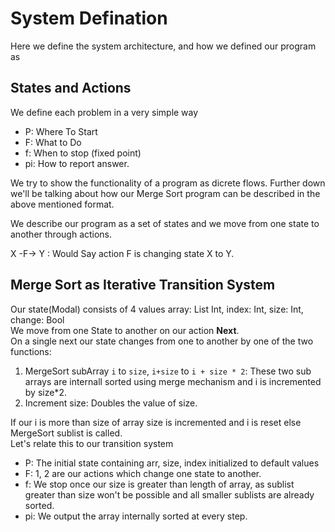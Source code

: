 # System Defination
Here we define the system architecture, and how we defined our program as 
## States and Actions
We define each problem in a very simple way
* P: Where To Start
* F: What to Do
* f: When to stop (fixed point)
* pi: How to report answer.

We try to show the functionality of a program as dicrete flows. Further down we'll be talking about how our Merge Sort program can be described in the above mentioned format.  

We describe our program as a set of states and we move from one state to another through actions.

X -F-> Y : Would Say action F is changing state X to Y.

## Merge Sort as Iterative Transition System
Our state(Modal) consists of 4 values array: List Int, index: Int, size: Int, change: Bool  
We move from one State to another on our action **Next**.  
On a single next our state changes from one to another by one of the two functions:
1. MergeSort subArray ```i``` to ```size```, ```i+size``` to ```i + size * 2```: These two sub arrays are internall sorted using merge mechanism and i is incremented by size*2. 
2. Increment size: Doubles the value of size.

If our i is more than size of array size is incremented and i is reset else MergeSort sublist is called.  
Let's relate this to our transition system
* P: The initial state containing arr, size, index initialized to default values
* F: 1, 2 are our actions which change one state to another.
* f: We stop once our size is greater than length of array, as sublist greater than size won't be possible and all smaller sublists are already sorted.
* pi: We output the array internally sorted at every step.
